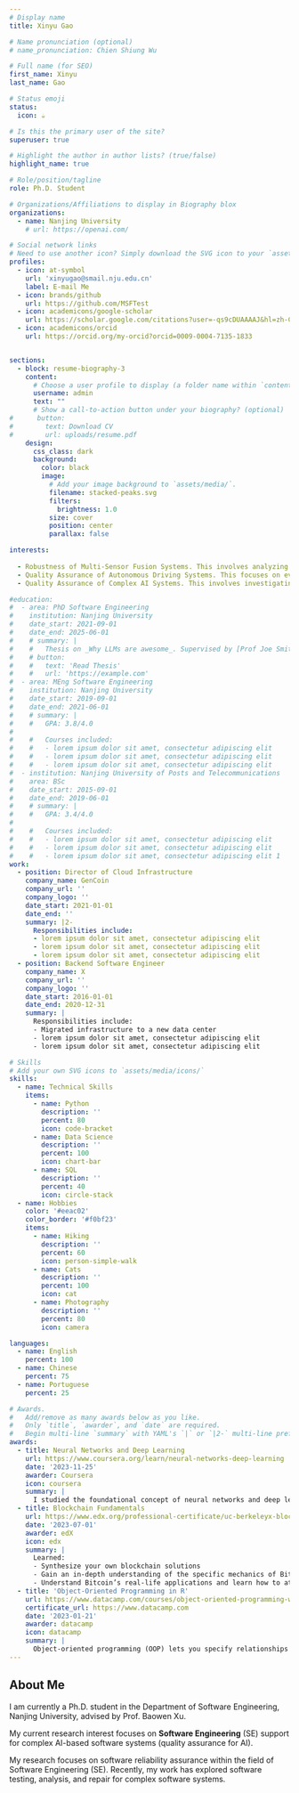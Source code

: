 ```yaml
---
# Display name
title: Xinyu Gao

# Name pronunciation (optional)
# name_pronunciation: Chien Shiung Wu

# Full name (for SEO)
first_name: Xinyu
last_name: Gao

# Status emoji
status:
  icon: ☕️

# Is this the primary user of the site?
superuser: true

# Highlight the author in author lists? (true/false)
highlight_name: true

# Role/position/tagline
role: Ph.D. Student

# Organizations/Affiliations to display in Biography blox
organizations:
  - name: Nanjing University
    # url: https://openai.com/

# Social network links
# Need to use another icon? Simply download the SVG icon to your `assets/media/icons/` folder.
profiles:
  - icon: at-symbol
    url: 'xinyugao@smail.nju.edu.cn'
    label: E-mail Me
  - icon: brands/github
    url: https://github.com/MSFTest
  - icon: academicons/google-scholar
    url: https://scholar.google.com/citations?user=-qs9cDUAAAAJ&hl=zh-CN
  - icon: academicons/orcid
    url: https://orcid.org/my-orcid?orcid=0009-0004-7135-1833


sections:
  - block: resume-biography-3
    content:
      # Choose a user profile to display (a folder name within `content/authors/`)
      username: admin
      text: ""
      # Show a call-to-action button under your biography? (optional)
#      button:
#        text: Download CV
#        url: uploads/resume.pdf
    design:
      css_class: dark
      background:
        color: black
        image:
          # Add your image background to `assets/media/`.
          filename: stacked-peaks.svg
          filters:
            brightness: 1.0
          size: cover
          position: center
          parallax: false

interests:
  
  - Robustness of Multi-Sensor Fusion Systems. This involves analyzing and testing the robustness issues, particularly those arising from heterogeneous data fusion, in the multi-sensor fusion process.
  - Quality Assurance of Autonomous Driving Systems. This focuses on evaluating and enhancing the reliability of Autonomous Driving Systems.
  - Quality Assurance of Complex AI Systems. This involves investigating how we can analyze, test, and enhance AI-based software systems.

#education:
#  - area: PhD Software Engineering
#    institution: Nanjing University
#    date_start: 2021-09-01
#    date_end: 2025-06-01
#    # summary: |
#    #   Thesis on _Why LLMs are awesome_. Supervised by [Prof Joe Smith](https://example.com). Presented papers at 5 IEEE conferences with the contributions being published in 2 Springer journals.
#    # button:
#    #   text: 'Read Thesis'
#    #   url: 'https://example.com'
#  - area: MEng Software Engineering
#    institution: Nanjing University
#    date_start: 2019-09-01
#    date_end: 2021-06-01
#    # summary: |
#    #   GPA: 3.8/4.0
#
#    #   Courses included:
#    #   - lorem ipsum dolor sit amet, consectetur adipiscing elit
#    #   - lorem ipsum dolor sit amet, consectetur adipiscing elit
#    #   - lorem ipsum dolor sit amet, consectetur adipiscing elit
#  - institution: Nanjing University of Posts and Telecommunications 
#    area: BSc 
#    date_start: 2015-09-01
#    date_end: 2019-06-01
#    # summary: |
#    #   GPA: 3.4/4.0
#      
#    #   Courses included:
#    #   - lorem ipsum dolor sit amet, consectetur adipiscing elit
#    #   - lorem ipsum dolor sit amet, consectetur adipiscing elit
#    #   - lorem ipsum dolor sit amet, consectetur adipiscing elit 1 
work:
  - position: Director of Cloud Infrastructure
    company_name: GenCoin
    company_url: ''
    company_logo: ''
    date_start: 2021-01-01
    date_end: ''
    summary: |2-
      Responsibilities include:
      - lorem ipsum dolor sit amet, consectetur adipiscing elit
      - lorem ipsum dolor sit amet, consectetur adipiscing elit
      - lorem ipsum dolor sit amet, consectetur adipiscing elit
  - position: Backend Software Engineer
    company_name: X
    company_url: ''
    company_logo: ''
    date_start: 2016-01-01
    date_end: 2020-12-31
    summary: |
      Responsibilities include:
      - Migrated infrastructure to a new data center
      - lorem ipsum dolor sit amet, consectetur adipiscing elit
      - lorem ipsum dolor sit amet, consectetur adipiscing elit

# Skills
# Add your own SVG icons to `assets/media/icons/`
skills:
  - name: Technical Skills
    items:
      - name: Python
        description: ''
        percent: 80
        icon: code-bracket
      - name: Data Science
        description: ''
        percent: 100
        icon: chart-bar
      - name: SQL
        description: ''
        percent: 40
        icon: circle-stack
  - name: Hobbies
    color: '#eeac02'
    color_border: '#f0bf23'
    items:
      - name: Hiking
        description: ''
        percent: 60
        icon: person-simple-walk
      - name: Cats
        description: ''
        percent: 100
        icon: cat
      - name: Photography
        description: ''
        percent: 80
        icon: camera

languages:
  - name: English
    percent: 100
  - name: Chinese
    percent: 75
  - name: Portuguese
    percent: 25

# Awards.
#   Add/remove as many awards below as you like.
#   Only `title`, `awarder`, and `date` are required.
#   Begin multi-line `summary` with YAML's `|` or `|2-` multi-line prefix and indent 2 spaces below.
awards:
  - title: Neural Networks and Deep Learning
    url: https://www.coursera.org/learn/neural-networks-deep-learning
    date: '2023-11-25'
    awarder: Coursera
    icon: coursera
    summary: |
      I studied the foundational concept of neural networks and deep learning. By the end, I was familiar with the significant technological trends driving the rise of deep learning; build, train, and apply fully connected deep neural networks; implement efficient (vectorized) neural networks; identify key parameters in a neural network’s architecture; and apply deep learning to your own applications.
  - title: Blockchain Fundamentals
    url: https://www.edx.org/professional-certificate/uc-berkeleyx-blockchain-fundamentals
    date: '2023-07-01'
    awarder: edX
    icon: edx
    summary: |
      Learned:
      - Synthesize your own blockchain solutions
      - Gain an in-depth understanding of the specific mechanics of Bitcoin
      - Understand Bitcoin’s real-life applications and learn how to attack and destroy Bitcoin, Ethereum, smart contracts and Dapps, and alternatives to Bitcoin’s Proof-of-Work consensus algorithm
  - title: 'Object-Oriented Programming in R'
    url: https://www.datacamp.com/courses/object-oriented-programming-with-s3-and-r6-in-r
    certificate_url: https://www.datacamp.com
    date: '2023-01-21'
    awarder: datacamp
    icon: datacamp
    summary: |
      Object-oriented programming (OOP) lets you specify relationships between functions and the objects that they can act on, helping you manage complexity in your code. This is an intermediate level course, providing an introduction to OOP, using the S3 and R6 systems. S3 is a great day-to-day R programming tool that simplifies some of the functions that you write. R6 is especially useful for industry-specific analyses, working with web APIs, and building GUIs.
---
```


## About Me
I am currently a Ph.D. student in the Department of Software Engineering, Nanjing University, advised by Prof. Baowen Xu. 

My current research interest focuses on **Software Engineering** (SE) support for complex AI-based software systems (quality assurance for AI).


My research focuses on software reliability assurance within the field of Software Engineering (SE). Recently, my work has explored software testing, analysis, and repair for complex software systems.